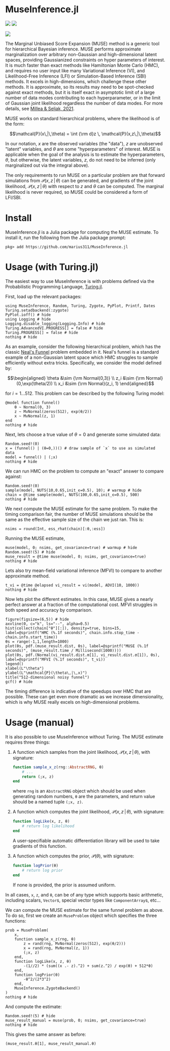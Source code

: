 # MuseInference.jl

[![](https://img.shields.io/badge/documentation-latest-blue.svg)](https://cosmicmar.com/MuseInference.jl/latest) [![](https://img.shields.io/badge/source-github-blue)](https://github.com/marius311/MuseInference.jl)

[![](https://github.com/marius311/MuseInference.jl/actions/workflows/docs.yml/badge.svg)](https://github.com/marius311/MuseInference.jl/actions/workflows/docs.yml)

The Marginal Unbiased Score Expansion (MUSE) method is a generic tool for hierarchical Bayesian inference. MUSE performs approximate marginalization over arbitrary non-Gaussian and high-dimensional latent spaces, providing Gaussianized constraints on hyper parameters of interest. It is much faster than exact methods like Hamiltonian Monte Carlo (HMC), and requires no user input like many Variational Inference (VI), and Likelihood-Free Inference (LFI) or Simulation-Based Inference (SBI) methods. It excels in high-dimensions, which challenge these other methods. It is approximate, so its results may need to be spot-checked against exact methods, but it is itself exact in asymptotic limit of a large number of data modes contributing to each hyperparameter, or in the limit of Gaussian joint likelihood regardless the number of data modes. For more details, see [Millea & Seljak, 2021](https://arxiv.org/abs/2112.09354).


MUSE works on standard hierarchical problems, where the likelihood is of the form:

```math
\mathcal{P}(x\,|\,\theta) = \int {\rm d}z \, \mathcal{P}(x,z\,|\,\theta)
```

In our notation, $x$ are the observed variables (the "data"), $z$ are unobserved "latent" variables, and $\theta$ are some "hyperparameters" of interest. MUSE is applicable when the goal of the analysis is to estimate the hyperparameters, $\theta$, but otherwise, the latent variables, $z$, do not need to be inferred (only marginalized out via the integral above). 

The only requirements to run MUSE on a particular problem are that forward simulations from $\mathcal{P}(x,z\,|\,\theta)$ can be generated, and gradients of the joint likelihood, $\mathcal{P}(x,z\,|\,\theta)$ with respect to $z$ and $\theta$ can be computed. The marginal likelihood is never required, so MUSE could be considered a form of LFI/SBI. 

# Install

MuseInference.jl is a Julia package for computing the MUSE estimate. To install it, run the following from the Julia package prompt:

```
pkg> add https://github.com/marius311/MuseInference.jl
```

# Usage (with Turing.jl)

The easiest way to use MuseInference is with problems defined via the Probabilistic Programming Language, [Turing.jl](https://turing.ml/stable/).

First, load up the relevant packages:

```@example 1
using MuseInference, Random, Turing, Zygote, PyPlot, Printf, Dates
Turing.setadbackend(:zygote)
PyPlot.ioff() # hide
using Logging # hide
Logging.disable_logging(Logging.Info) # hide
Turing.AdvancedVI.PROGRESS[] = false # hide
Turing.PROGRESS[] = false # hide
nothing # hide
```

As an example, consider the following hierarchical problem, which has the classic [Neal's Funnel](https://mc-stan.org/docs/2_18/stan-users-guide/reparameterization-section.html) problem embedded in it. Neal's funnel is a standard example of a non-Gaussian latent space which HMC struggles to sample efficiently without extra tricks. Specifically, we consider the model defined by:

```math
\begin{aligned}
\theta &\sim {\rm Normal(0,3)} \\ 
z_i &\sim {\rm Normal}(0,\exp(\theta/2)) \\ 
x_i &\sim {\rm Normal}(z_i, 1)
\end{aligned}
```

for $i=1...512$. This problem can be described by the following Turing model:
```@example 1
@model function funnel()
    θ ~ Normal(0, 3)
    z ~ MvNormal(zeros(512), exp(θ/2))
    x ~ MvNormal(z, 1)
end
nothing # hide
```

Next, lets choose a true value of $\theta=0$ and generate some simulated data:

```@example 1
Random.seed!(0)
x = (funnel() | (θ=0,))() # draw sample of `x` to use as simulated data
model = funnel() | (;x)
nothing # hide
```

We can run HMC on the problem to compute an "exact" answer to compare against:

```@example 1
Random.seed!(0)
sample(model, NUTS(10,0.65,init_ϵ=0.5), 10); # warmup # hide
chain = @time sample(model, NUTS(100,0.65,init_ϵ=0.5), 500)
nothing # hide
```

We next compute the MUSE estimate for the same problem. To make the timing comparison fair, the number of MUSE simulations should be the same as the effective sample size of the chain we just ran. This is:

```@example 1 
nsims = round(Int, ess_rhat(chain)[:θ,:ess])
```

Running the MUSE estimate, 

```@example 1
muse(model, 0; nsims, get_covariance=true) # warmup # hide
Random.seed!(5) # hide
muse_result = @time muse(model, 0; nsims, get_covariance=true)
nothing # hide
```

Lets also try mean-field variational inference (MFVI) to compare to another approximate method.

```@example 1
t_vi = @time @elapsed vi_result = vi(model, ADVI(10, 1000))
nothing # hide
```

Now lets plot the different estimates. In this case, MUSE gives a nearly perfect answer at a fraction of the computational cost. MFVI struggles in both speed and accuracy by comparison.

```@example 1
figure(figsize=(6,5)) # hide
axvline(0, c="k", ls="--", alpha=0.5)
hist(collect(chain["θ"][:]), density=true, bins=15, label=@sprintf("HMC (%.1f seconds)", chain.info.stop_time - chain.info.start_time))
θs = range(-1,1,length=1000)
plot(θs, pdf.(muse_result.dist, θs), label=@sprintf("MUSE (%.1f seconds)", (muse_result.time / Millisecond(1000))))
plot(θs, pdf.(Normal(vi_result.dist.m[1], vi_result.dist.σ[1]), θs), label=@sprintf("MFVI (%.1f seconds)", t_vi))
legend()
xlabel(L"\theta")
ylabel(L"\mathcal{P}(\theta\,|\,x)")
title("512-dimensional noisy funnel")
gcf() # hide
```

The timing difference is indicative of the speedups over HMC that are possible. These can get even more dramatic as we increase dimensionality, which is why MUSE really excels on high-dimensional problems.


# Usage (manual)

It is also possible to use MuseInference without Turing. The MUSE estimate requires three things:

1. A function which samples from the joint likelihood, $\mathcal{P}(x,z\,|\,\theta)$, with signature:

   ```julia
   function sample_x_z(rng::AbstractRNG, θ)
       # ...
       return (;x, z)
   end
   ```

   where `rng` is an `AbstractRNG` object which should be used when generating random numbers, `θ` are the parameters, and return value should be a named tuple `(;x, z)`. 
    
2. A function which computes the joint likelihood, $\mathcal{P}(x,z\,|\,\theta)$, with signature:

   ```julia
   function logLike(x, z, θ) 
       # return log likelihood
   end
   ```

   A user-specifiable automatic differentiation library will be used to take gradients of this function. 
    
3. A function which computes the prior, $\mathcal{P}(\theta)$, with signature:

   ```julia
   function logPrior(θ)
       # return log prior
   end
   ```

   If none is provided, the prior is assumed uniform. 


In all cases, `x`, `z`, and `θ`, can be of any type which supports basic arithmetic, including scalars, `Vector`s, special vector types like `ComponentArray`s, etc...

We can compute the MUSE estimate for the same funnel problem as above. To do so, first we create an `MuseProblem` object which specifies the three functions:

```@example 1
prob = MuseProblem(
    x,
    function sample_x_z(rng, θ)
        z = rand(rng, MvNormal(zeros(512), exp(θ/2)))
        x = rand(rng, MvNormal(z, 1))
        (;x, z)
    end,
    function logLike(x, z, θ)
        -(1//2) * (sum((x .- z).^2) + sum(z.^2) / exp(θ) + 512*θ)
    end, 
    function logPrior(θ)
        -θ^2/(2*3^2)
    end,
    MuseInference.ZygoteBackend()
)
nothing # hide
```

And compute the estimate:

```@example 1
Random.seed!(5) # hide
muse_result_manual = muse(prob, 0; nsims, get_covariance=true)
nothing # hide
```

This gives the same answer as before:

```@example 1
(muse_result.θ[1], muse_result_manual.θ)
```
